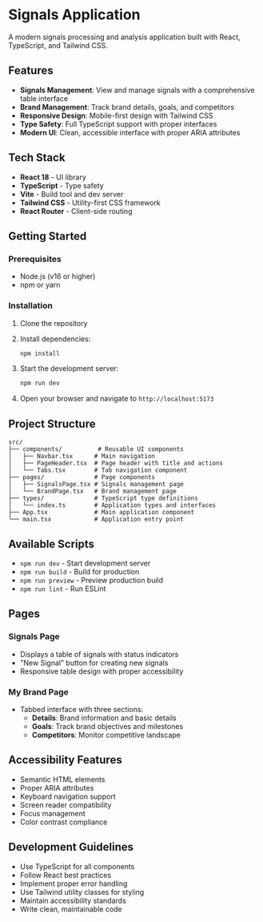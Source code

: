 # Signals Application

A modern signals processing and analysis application built with React, TypeScript, and Tailwind CSS.

## Features

- **Signals Management**: View and manage signals with a comprehensive table interface
- **Brand Management**: Track brand details, goals, and competitors
- **Responsive Design**: Mobile-first design with Tailwind CSS
- **Type Safety**: Full TypeScript support with proper interfaces
- **Modern UI**: Clean, accessible interface with proper ARIA attributes

## Tech Stack

- **React 18** - UI library
- **TypeScript** - Type safety
- **Vite** - Build tool and dev server
- **Tailwind CSS** - Utility-first CSS framework
- **React Router** - Client-side routing

## Getting Started

### Prerequisites

- Node.js (v16 or higher)
- npm or yarn

### Installation

1. Clone the repository
2. Install dependencies:
   ```bash
   npm install
   ```

3. Start the development server:
   ```bash
   npm run dev
   ```

4. Open your browser and navigate to `http://localhost:5173`

## Project Structure

```
src/
├── components/          # Reusable UI components
│   ├── Navbar.tsx      # Main navigation
│   ├── PageHeader.tsx  # Page header with title and actions
│   └── Tabs.tsx        # Tab navigation component
├── pages/              # Page components
│   ├── SignalsPage.tsx # Signals management page
│   └── BrandPage.tsx   # Brand management page
├── types/              # TypeScript type definitions
│   └── index.ts        # Application types and interfaces
├── App.tsx             # Main application component
└── main.tsx            # Application entry point
```

## Available Scripts

- `npm run dev` - Start development server
- `npm run build` - Build for production
- `npm run preview` - Preview production build
- `npm run lint` - Run ESLint

## Pages

### Signals Page
- Displays a table of signals with status indicators
- "New Signal" button for creating new signals
- Responsive table design with proper accessibility

### My Brand Page
- Tabbed interface with three sections:
  - **Details**: Brand information and basic details
  - **Goals**: Track brand objectives and milestones
  - **Competitors**: Monitor competitive landscape

## Accessibility Features

- Semantic HTML elements
- Proper ARIA attributes
- Keyboard navigation support
- Screen reader compatibility
- Focus management
- Color contrast compliance

## Development Guidelines

- Use TypeScript for all components
- Follow React best practices
- Implement proper error handling
- Use Tailwind utility classes for styling
- Maintain accessibility standards
- Write clean, maintainable code
